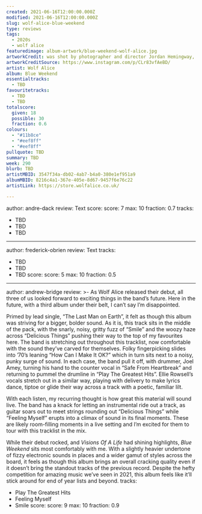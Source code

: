 ```yaml
---
created: 2021-06-16T12:00:00.000Z
modified: 2021-06-16T12:00:00.000Z
slug: wolf-alice-blue-weekend
type: reviews
tags:
  - 2020s
  - wolf alice
featuredimage: album-artwork/blue-weekend-wolf-alice.jpg
artworkCredit: was shot by photographer and director Jordan Hemingway, who filmed 11 videos in seven days with the band ahead of the record’s release.
artworkCreditSource: https://www.instagram.com/p/CLr83vfAeBD/
artist: Wolf Alice
album: Blue Weekend
essentialtracks:
  - TBD
favouritetracks:
  - TBD
  - TBD
totalscore:
  given: 18
  possible: 30
  fraction: 0.6
colours:
  - "#11b8ce"
  - "#eef8ff"
  - "#eef8ff"
pullquote: TBD
summary: TBD
week: 290
blurb: TBD
artistMBID: 3547f34a-db02-4ab7-b4a0-380e1ef951a9
albumMBID: 8216c4a1-367e-405e-8d67-9457f6e76c22
artistLink: https://store.wolfalice.co.uk/

---
```

author: andre-dack
review: Text
score:
  score: 7
  max: 10
  fraction: 0.7
tracks:
  - TBD
  - TBD
  - TBD

---
author: frederick-obrien
review: Text
tracks:
  - TBD
  - TBD
  - TBD
score:
  score: 5
  max: 10
  fraction: 0.5

---
author: andrew-bridge
review: >-
  As Wolf Alice released their debut, all three of us looked forward to exciting things in the band’s future. Here in the future, with a third album under their belt, I can’t say I’m disappointed.


  Primed by lead single, “The Last Man on Earth”, it felt as though this album was striving for a bigger, bolder sound. As it is, this track sits in the middle of the pack, with the snarly, noisy, gritty fuzz of “Smile” and the woozy haze across “Delicious Things” pushing their way to the top of my favourites here. The band is stretching out throughout this tracklist, now comfortable with the sound they’ve carved for themselves. Folky fingerpicking slides into ’70’s leaning “How Can I Make It OK?” which in turn sits next to a noisy, punky surge of sound. In each case, the band pull it off, with drummer, Joel Amey, turning his hand to the counter vocal in “Safe From Heartbreak” and returning to pummel the drumline in “Play The Greatest Hits”. Ellie Rowsell’s vocals stretch out in a similar way, playing with delivery to make lyrics dance, tiptoe or glide their way across a track with a poetic, familiar lilt.


  With each listen, my recurring thought is how great this material will sound live. The band has a knack for letting an instrumental ride out a track, as guitar soars out to meet strings rounding out “Delicious Things” while “Feeling Myself” erupts into a climax of sound in its final moments. These are likely room-filling moments in a live setting and I’m excited for them to tour with this tracklist in the mix.


  While their debut rocked, and _Visions Of A Life_ had shining highlights, _Blue Weekend_ sits most comfortably with me. With a slightly heavier undertone of fizzy electronic sounds in places and a wider gamut of styles across the board, it feels as though this album brings an overall cracking quality even if it doesn’t bring the standout tracks of the previous record. Despite the hefty competition for amazing music we’ve seen in 2021, this album feels like it’ll stick around for end of year lists and beyond.
tracks:
  - Play The Greatest Hits
  - Feeling Myself
  - Smile
score:
  score: 9
  max: 10
  fraction: 0.9
